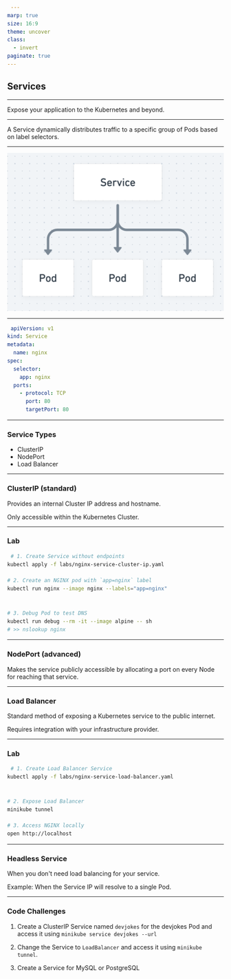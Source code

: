 ```yaml
---
marp: true
size: 16:9
theme: uncover
class:
  - invert
paginate: true
---
```


<style>
pre > code {
    min-width: 900px;
    padding: 0.5rem;
    line-height: 1.5;
  }
</style>

## Services

---

Expose your application to the Kubernetes and beyond.

---

A Service dynamically distributes traffic to a specific group of Pods based on label selectors.

---

![width:600px](./images/service.png)

---

```yaml
apiVersion: v1
kind: Service
metadata:
  name: nginx
spec:
  selector:
    app: nginx
  ports:
    - protocol: TCP
      port: 80
      targetPort: 80
```

---

### Service Types

- ClusterIP
- NodePort
- Load Balancer

---

### ClusterIP (standard)

Provides an internal Cluster IP address and hostname.

Only accessible within the Kubernetes Cluster.

---

### Lab

```sh
# 1. Create Service without endpoints
kubectl apply -f labs/nginx-service-cluster-ip.yaml 

# 2. Create an NGINX pod with `app=nginx` label
kubectl run nginx --image nginx --labels="app=nginx"


# 3. Debug Pod to test DNS
kubectl run debug --rm -it --image alpine -- sh
# >> nslookup nginx
```

---

### NodePort (advanced)

Makes the service publicly accessible by allocating a port on every Node for reaching that service.

---

### Load Balancer

Standard method of exposing a Kubernetes service to the public internet.

Requires integration with your infrastructure provider.

---

### Lab

```sh
# 1. Create Load Balancer Service
kubectl apply -f labs/nginx-service-load-balancer.yaml


# 2. Expose Load Balancer 
minikube tunnel

# 3. Access NGINX locally
open http://localhost
```

---

### Headless Service

When you don't need load balancing for your service.

Example: When the Service IP will resolve to a single Pod.

---

### Code Challenges

1. Create a ClusterIP Service named `devjokes` for the devjokes Pod and access it using `minikube service devjokes --url`

2. Change the Service to `LoadBalancer` and access it using `minikube tunnel`.

3. Create a Service for MySQL or PostgreSQL